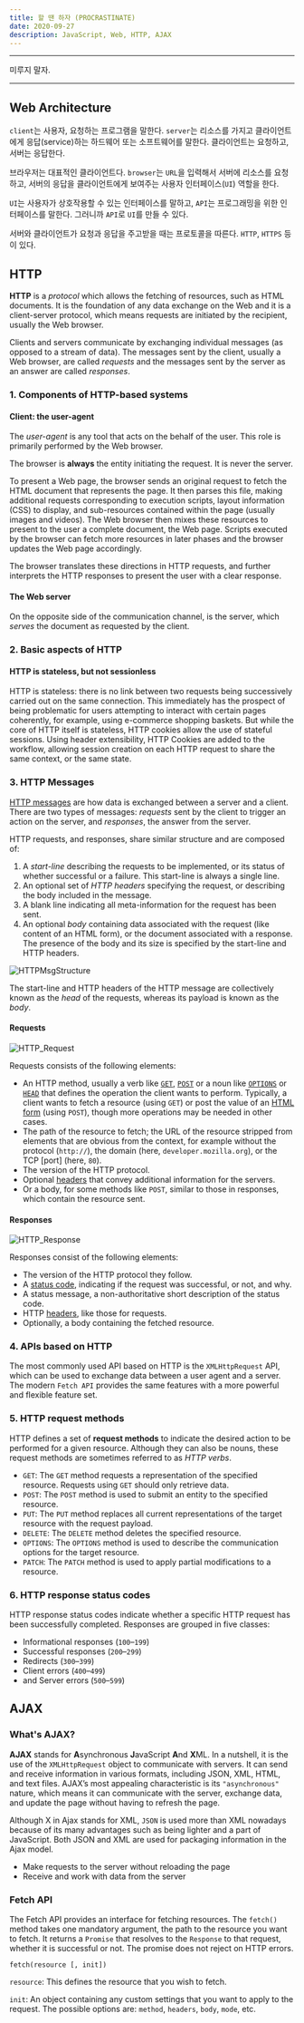 ```yaml
---
title: 할 땐 하자 (PROCRASTINATE)
date: 2020-09-27
description: JavaScript, Web, HTTP, AJAX
---
```


---

미루지 말자.

---

## Web Architecture

`client`는 사용자, 요청하는 프로그램을 말한다. `server`는 리소스를 가지고 클라이언트에게 응답(service)하는 하드웨어 또는 소프트웨어를 말한다. 클라이언트는 요청하고, 서버는 응답한다.

브라우저는 대표적인 클라이언트다. `browser`는 `URL`을 입력해서 서버에 리소스를 요청하고, 서버의 응답을 클라이언트에게 보여주는 사용자 인터페이스(`UI`) 역할을 한다. 

`UI`는 사용자가 상호작용할 수 있는 인터페이스를 말하고, `API`는 프로그래밍을 위한 인터페이스를 말한다. 그러니까 `API`로 `UI`를 만들 수 있다.

서버와 클라이언트가 요청과 응답을 주고받을 때는 프로토콜을 따른다. `HTTP`, `HTTPS` 등이 있다.

## HTTP

**HTTP** is a _protocol_ which allows the fetching of resources, such as HTML documents. It is the foundation of any data exchange on the Web and it is a client-server protocol, which means requests are initiated by the recipient, usually the Web browser.

Clients and servers communicate by exchanging individual messages (as opposed to a stream of data). The messages sent by the client, usually a Web browser, are called *requests* and the messages sent by the server as an answer are called *responses*.

### 1. Components of HTTP-based systems

#### Client: the user-agent

The *user-agent* is any tool that acts on the behalf of the user. This role is primarily performed by the Web browser.

The browser is **always** the entity initiating the request. It is never the server.

To present a Web page, the browser sends an original request to fetch the HTML document that represents the page. It then parses this file, making additional requests corresponding to execution scripts, layout information (CSS) to display, and sub-resources contained within the page (usually images and videos). The Web browser then mixes these resources to present to the user a complete document, the Web page. Scripts executed by the browser can fetch more resources in later phases and the browser updates the Web page accordingly.

The browser translates these directions in HTTP requests, and further interprets the HTTP responses to present the user with a clear response.

#### The Web server

On the opposite side of the communication channel, is the server, which *serves* the document as requested by the client.

### 2. Basic aspects of HTTP

#### HTTP is stateless, but not sessionless

HTTP is stateless: there is no link between two requests being successively carried out on the same connection. This immediately has the prospect of being problematic for users attempting to interact with certain pages coherently, for example, using e-commerce shopping baskets. But while the core of HTTP itself is stateless, HTTP cookies allow the use of stateful sessions. Using header extensibility, HTTP Cookies are added to the workflow, allowing session creation on each HTTP request to share the same context, or the same state.

### 3. HTTP Messages

[HTTP messages](https://developer.mozilla.org/en-US/docs/Web/HTTP/Messages) are how data is exchanged between a server and a client. There are two types of messages: *requests* sent by the client to trigger an action on the server, and *responses*, the answer from the server.

HTTP requests, and responses, share similar structure and are composed of:

1. A *start-line* describing the requests to be implemented, or its status of whether successful or a failure. This start-line is always a single line.
2. An optional set of *HTTP headers* specifying the request, or describing the body included in the message.
3. A blank line indicating all meta-information for the request has been sent.
4. An optional *body* containing data associated with the request (like content of an HTML form), or the document associated with a response. The presence of the body and its size is specified by the start-line and HTTP headers.

![HTTPMsgStructure](static/HTTPMsgStructure.jpg)

The start-line and HTTP headers of the HTTP message are collectively known as the *head* of the requests, whereas its payload is known as the *body*.

#### Requests

![HTTP_Request](static/HTTP_Request.png)

Requests consists of the following elements:

- An HTTP method, usually a verb like [`GET`](https://developer.mozilla.org/en-US/docs/Web/HTTP/Methods/GET), [`POST`](https://developer.mozilla.org/en-US/docs/Web/HTTP/Methods/POST) or a noun like [`OPTIONS`](https://developer.mozilla.org/en-US/docs/Web/HTTP/Methods/OPTIONS) or [`HEAD`](https://developer.mozilla.org/en-US/docs/Web/HTTP/Methods/HEAD) that defines the operation the client wants to perform. Typically, a client wants to fetch a resource (using `GET`) or post the value of an [HTML form](https://developer.mozilla.org/en-US/docs/Web/Guide/HTML/Forms) (using `POST`), though more operations may be needed in other cases.
- The path of the resource to fetch; the URL of the resource stripped from elements that are obvious from the context, for example without the protocol (`http://`), the domain (here, `developer.mozilla.org`), or the TCP [port] (here, `80`).
- The version of the HTTP protocol.
- Optional [headers](https://developer.mozilla.org/en-US/docs/Web/HTTP/Headers) that convey additional information for the servers.
- Or a body, for some methods like `POST`, similar to those in responses, which contain the resource sent.

#### Responses

![HTTP_Response](static/HTTP_Response.png)

Responses consist of the following elements:

- The version of the HTTP protocol they follow.
- A [status code](https://developer.mozilla.org/en-US/docs/Web/HTTP/Status), indicating if the request was successful, or not, and why.
- A status message, a non-authoritative short description of the status code.
- HTTP [headers](https://developer.mozilla.org/en-US/docs/Web/HTTP/Headers), like those for requests.
- Optionally, a body containing the fetched resource.

### 4. APIs based on HTTP

The most commonly used API based on HTTP is the `XMLHttpRequest` API, which can be used to exchange data between a user agent and a server. The modern `Fetch API` provides the same features with a more powerful and flexible feature set.

### 5. HTTP request methods

HTTP defines a set of **request methods** to indicate the desired action to be performed for a given resource. Although they can also be nouns, these request methods are sometimes referred to as *HTTP verbs*.

- `GET`: The `GET` method requests a representation of the specified resource. Requests using `GET` should only retrieve data.
- `POST`: The `POST` method is used to submit an entity to the specified resource.
- `PUT`: The `PUT` method replaces all current representations of the target resource with the request payload. 
- `DELETE`: The `DELETE` method deletes the specified resource.
- `OPTIONS`: The `OPTIONS` method is used to describe the communication options for the target resource.
- `PATCH`: The `PATCH` method is used to apply partial modifications to a resource.

### 6. HTTP response status codes

HTTP response status codes indicate whether a specific HTTP request has been successfully completed. Responses are grouped in five classes:

- Informational responses (`100`–`199`)
- Successful responses (`200`–`299`)
- Redirects (`300`–`399`)
- Client errors (`400`–`499`)
- and Server errors (`500`–`599`)

## AJAX

### What's AJAX?

**AJAX** stands for **A**synchronous **J**avaScript **A**nd **X**ML. In a nutshell, it is the use of the `XMLHttpRequest` object to communicate with servers. It can send and receive information in various formats, including JSON, XML, HTML, and text files. AJAX’s most appealing characteristic is its `"asynchronous"` nature, which means it can communicate with the server, exchange data, and update the page without having to refresh the page.

Although X in Ajax stands for XML, `JSON` is used more than XML nowadays because of its many advantages such as being lighter and a part of JavaScript. Both JSON and XML are used for packaging information in the Ajax model.

- Make requests to the server without reloading the page
- Receive and work with data from the server

### Fetch API

The Fetch API provides an interface for fetching resources. The `fetch()` method takes one mandatory argument, the path to the resource you want to fetch. It returns a `Promise` that resolves to the `Response` to that request, whether it is successful or not. The promise does not reject on HTTP errors.

`fetch(resource [, init])`

`resource`: This defines the resource that you wish to fetch.

`init`: An object containing any custom settings that you want to apply to the request. The possible options are: `method`, `headers`, `body`, `mode`, etc.